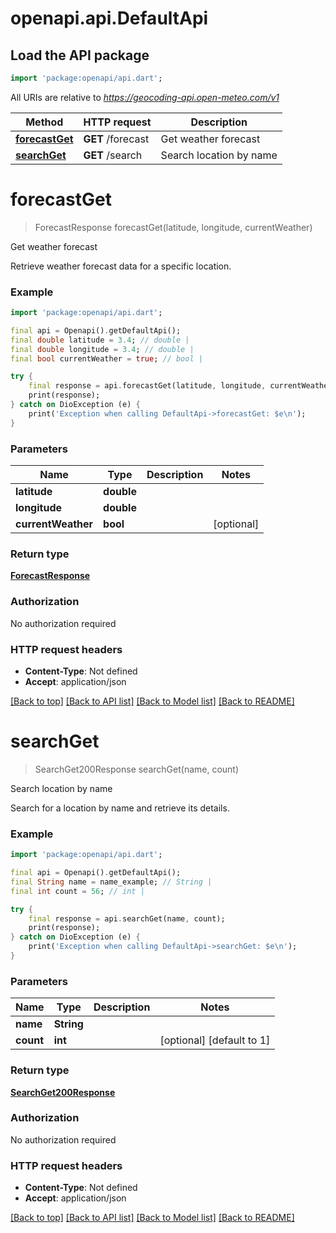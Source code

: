 # openapi.api.DefaultApi

## Load the API package
```dart
import 'package:openapi/api.dart';
```

All URIs are relative to *https://geocoding-api.open-meteo.com/v1*

Method | HTTP request | Description
------------- | ------------- | -------------
[**forecastGet**](DefaultApi.md#forecastget) | **GET** /forecast | Get weather forecast
[**searchGet**](DefaultApi.md#searchget) | **GET** /search | Search location by name


# **forecastGet**
> ForecastResponse forecastGet(latitude, longitude, currentWeather)

Get weather forecast

Retrieve weather forecast data for a specific location.

### Example
```dart
import 'package:openapi/api.dart';

final api = Openapi().getDefaultApi();
final double latitude = 3.4; // double | 
final double longitude = 3.4; // double | 
final bool currentWeather = true; // bool | 

try {
    final response = api.forecastGet(latitude, longitude, currentWeather);
    print(response);
} catch on DioException (e) {
    print('Exception when calling DefaultApi->forecastGet: $e\n');
}
```

### Parameters

Name | Type | Description  | Notes
------------- | ------------- | ------------- | -------------
 **latitude** | **double**|  | 
 **longitude** | **double**|  | 
 **currentWeather** | **bool**|  | [optional] 

### Return type

[**ForecastResponse**](ForecastResponse.md)

### Authorization

No authorization required

### HTTP request headers

 - **Content-Type**: Not defined
 - **Accept**: application/json

[[Back to top]](#) [[Back to API list]](../README.md#documentation-for-api-endpoints) [[Back to Model list]](../README.md#documentation-for-models) [[Back to README]](../README.md)

# **searchGet**
> SearchGet200Response searchGet(name, count)

Search location by name

Search for a location by name and retrieve its details.

### Example
```dart
import 'package:openapi/api.dart';

final api = Openapi().getDefaultApi();
final String name = name_example; // String | 
final int count = 56; // int | 

try {
    final response = api.searchGet(name, count);
    print(response);
} catch on DioException (e) {
    print('Exception when calling DefaultApi->searchGet: $e\n');
}
```

### Parameters

Name | Type | Description  | Notes
------------- | ------------- | ------------- | -------------
 **name** | **String**|  | 
 **count** | **int**|  | [optional] [default to 1]

### Return type

[**SearchGet200Response**](SearchGet200Response.md)

### Authorization

No authorization required

### HTTP request headers

 - **Content-Type**: Not defined
 - **Accept**: application/json

[[Back to top]](#) [[Back to API list]](../README.md#documentation-for-api-endpoints) [[Back to Model list]](../README.md#documentation-for-models) [[Back to README]](../README.md)

